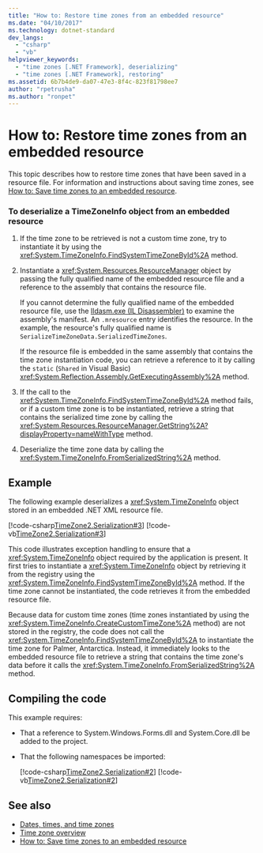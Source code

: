 ```yaml
---
title: "How to: Restore time zones from an embedded resource"
ms.date: "04/10/2017"
ms.technology: dotnet-standard
dev_langs: 
  - "csharp"
  - "vb"
helpviewer_keywords: 
  - "time zones [.NET Framework], deserializing"
  - "time zones [.NET Framework], restoring"
ms.assetid: 6b7b4de9-da07-47e3-8f4c-823f81798ee7
author: "rpetrusha"
ms.author: "ronpet"
---
```

# How to: Restore time zones from an embedded resource

This topic describes how to restore time zones that have been saved in a resource file. For information and instructions about saving time zones, see [How to: Save time zones to an embedded resource](../../../docs/standard/datetime/save-time-zones-to-an-embedded-resource.md).

### To deserialize a TimeZoneInfo object from an embedded resource

1. If the time zone to be retrieved is not a custom time zone, try to instantiate it by using the <xref:System.TimeZoneInfo.FindSystemTimeZoneById%2A> method.

2. Instantiate a <xref:System.Resources.ResourceManager> object by passing the fully qualified name of the embedded resource file and a reference to the assembly that contains the resource file.

   If you cannot determine the fully qualified name of the embedded resource file, use the [Ildasm.exe (IL Disassembler)](../../../docs/framework/tools/ildasm-exe-il-disassembler.md) to examine the assembly's manifest. An `.mresource` entry identifies the resource. In the example, the resource's fully qualified name is `SerializeTimeZoneData.SerializedTimeZones`.

   If the resource file is embedded in the same assembly that contains the time zone instantiation code, you can retrieve a reference to it by calling the `static` (`Shared` in Visual Basic) <xref:System.Reflection.Assembly.GetExecutingAssembly%2A> method.

3. If the call to the <xref:System.TimeZoneInfo.FindSystemTimeZoneById%2A> method fails, or if a custom time zone is to be instantiated, retrieve a string that contains the serialized time zone by calling the <xref:System.Resources.ResourceManager.GetString%2A?displayProperty=nameWithType> method.

4. Deserialize the time zone data by calling the <xref:System.TimeZoneInfo.FromSerializedString%2A> method.

## Example

The following example deserializes a <xref:System.TimeZoneInfo> object stored in an embedded .NET XML resource file.

[!code-csharp[TimeZone2.Serialization#3](../../../samples/snippets/csharp/VS_Snippets_CLR/TimeZone2.Serialization/cs/SerializeTimeZoneData.cs#3)]
[!code-vb[TimeZone2.Serialization#3](../../../samples/snippets/visualbasic/VS_Snippets_CLR/TimeZone2.Serialization/vb/SerializeTimeZoneData.vb#3)]

This code illustrates exception handling to ensure that a <xref:System.TimeZoneInfo> object required by the application is present. It first tries to instantiate a <xref:System.TimeZoneInfo> object by retrieving it from the registry using the <xref:System.TimeZoneInfo.FindSystemTimeZoneById%2A> method. If the time zone cannot be instantiated, the code retrieves it from the embedded resource file.

Because data for custom time zones (time zones instantiated by using the <xref:System.TimeZoneInfo.CreateCustomTimeZone%2A> method) are not stored in the registry, the code does not call the <xref:System.TimeZoneInfo.FindSystemTimeZoneById%2A> to instantiate the time zone for Palmer, Antarctica. Instead, it immediately looks to the embedded resource file to retrieve a string that contains the time zone's data before it calls the <xref:System.TimeZoneInfo.FromSerializedString%2A> method.

## Compiling the code

This example requires:

- That a reference to System.Windows.Forms.dll and System.Core.dll be added to the project.

- That the following namespaces be imported:

  [!code-csharp[TimeZone2.Serialization#2](../../../samples/snippets/csharp/VS_Snippets_CLR/TimeZone2.Serialization/cs/SerializeTimeZoneData.cs#2)]
  [!code-vb[TimeZone2.Serialization#2](../../../samples/snippets/visualbasic/VS_Snippets_CLR/TimeZone2.Serialization/vb/SerializeTimeZoneData.vb#2)]

## See also

- [Dates, times, and time zones](../../../docs/standard/datetime/index.md)
- [Time zone overview](../../../docs/standard/datetime/time-zone-overview.md)
- [How to: Save time zones to an embedded resource](../../../docs/standard/datetime/save-time-zones-to-an-embedded-resource.md)
